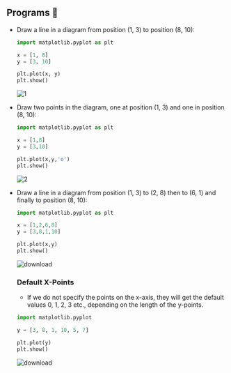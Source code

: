 ## Programs 📝


- Draw a line in a diagram from position (1, 3) to position (8, 10):

  ```py
  import matplotlib.pyplot as plt

  x = [1, 8]
  y = [3, 10]

  plt.plot(x, y)
  plt.show()
  ```
  ![1](https://github.com/user-attachments/assets/699c58ea-1405-4c2a-aa76-8890a01c6f77)








- Draw two points in the diagram, one at position (1, 3) and one in position (8, 10):

  ```py
  import matplotlib.pyplot as plt

  x = [1,8]
  y = [3,10]

  plt.plot(x,y,'o')
  plt.show()
  ```
  ![2](https://github.com/user-attachments/assets/c4634b35-b663-475d-bfc0-ba8f810fff22)








- Draw a line in a diagram from position (1, 3) to (2, 8) then to (6, 1) and finally to position (8, 10):

  ```py
  import matplotlib.pyplot as plt
  
  x = [1,2,6,8]
  y = [3,8,1,10]

  plt.plot(x,y)
  plt.show()
  ```
  
  ![download](https://github.com/user-attachments/assets/c06532c0-3155-4b36-8e5d-9d54b1bfe275)









  ### Default X-Points
  
  - If we do not specify the points on the x-axis, they will get the default values 0, 1, 2, 3 etc., depending on the length of the y-points.

  ```py
  import matplotlib.pyplot
  
  y = [3, 8, 1, 10, 5, 7]
  
  plt.plot(y)
  plt.show()
  ```

  ![download](https://github.com/user-attachments/assets/f03e8ca1-1467-4722-8f11-88a59e8dc272)
